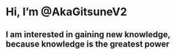 <h1>Hi, I’m @AkaGitsuneV2</h1>
<h2> I am interested in gaining new knowledge, because knowledge is the greatest power</h2>
